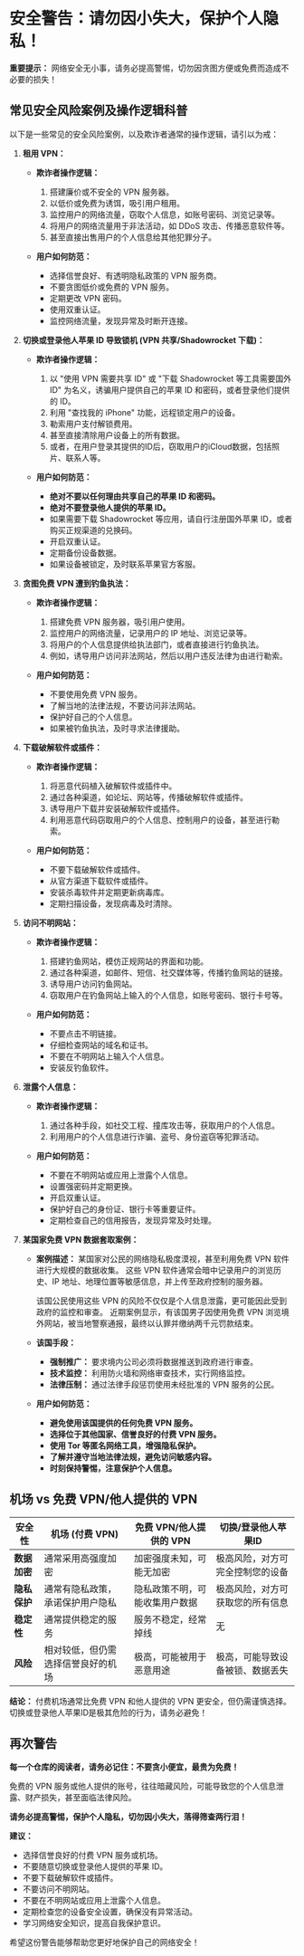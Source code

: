# 安全警告：请勿因小失大，保护个人隐私！

**重要提示：** 网络安全无小事，请务必提高警惕，切勿因贪图方便或免费而造成不必要的损失！

## 常见安全风险案例及操作逻辑科普

以下是一些常见的安全风险案例，以及欺诈者通常的操作逻辑，请引以为戒：

1.  **租用 VPN：**

    *   **欺诈者操作逻辑：**
        1.  搭建廉价或不安全的 VPN 服务器。
        2.  以低价或免费为诱饵，吸引用户租用。
        3.  监控用户的网络流量，窃取个人信息，如账号密码、浏览记录等。
        4.  将用户的网络流量用于非法活动，如 DDoS 攻击、传播恶意软件等。
        5.  甚至直接出售用户的个人信息给其他犯罪分子。

    *   **用户如何防范：**
        *   选择信誉良好、有透明隐私政策的 VPN 服务商。
        *   不要贪图低价或免费的 VPN 服务。
        *   定期更改 VPN 密码。
        *   使用双重认证。
        *   监控网络流量，发现异常及时断开连接。

2.  **切换或登录他人苹果 ID 导致锁机 (VPN 共享/Shadowrocket 下载)：**

    *   **欺诈者操作逻辑：**
        1.  以 "使用 VPN 需要共享 ID" 或 "下载 Shadowrocket 等工具需要国外 ID" 为名义，诱骗用户提供自己的苹果 ID 和密码，或者登录他们提供的 ID。
        2.  利用 "查找我的 iPhone" 功能，远程锁定用户的设备。
        3.  勒索用户支付解锁费用。
        4.  甚至直接清除用户设备上的所有数据。
        5.  或者，在用户登录其提供的ID后，窃取用户的iCloud数据，包括照片、联系人等。

    *   **用户如何防范：**
        *   **绝对不要以任何理由共享自己的苹果 ID 和密码。**
        *   **绝对不要登录他人提供的苹果 ID。**
        *   如果需要下载 Shadowrocket 等应用，请自行注册国外苹果 ID，或者购买正规渠道的兑换码。
        *   开启双重认证。
        *   定期备份设备数据。
        *   如果设备被锁定，及时联系苹果官方客服。

3.  **贪图免费 VPN 遭到钓鱼执法：**

    *   **欺诈者操作逻辑：**
        1.  搭建免费 VPN 服务器，吸引用户使用。
        2.  监控用户的网络流量，记录用户的 IP 地址、浏览记录等。
        3.  将用户的个人信息提供给执法部门，或者直接进行钓鱼执法。
        4.  例如，诱导用户访问非法网站，然后以用户违反法律为由进行勒索。

    *   **用户如何防范：**
        *   不要使用免费 VPN 服务。
        *   了解当地的法律法规，不要访问非法网站。
        *   保护好自己的个人信息。
        *   如果被钓鱼执法，及时寻求法律援助。

4.  **下载破解软件或插件：**

    *   **欺诈者操作逻辑：**
        1.  将恶意代码植入破解软件或插件中。
        2.  通过各种渠道，如论坛、网站等，传播破解软件或插件。
        3.  诱导用户下载并安装破解软件或插件。
        4.  利用恶意代码窃取用户的个人信息、控制用户的设备，甚至进行勒索。

    *   **用户如何防范：**
        *   不要下载破解软件或插件。
        *   从官方渠道下载软件或插件。
        *   安装杀毒软件并定期更新病毒库。
        *   定期扫描设备，发现病毒及时清除。

5.  **访问不明网站：**

    *   **欺诈者操作逻辑：**
        1.  搭建钓鱼网站，模仿正规网站的界面和功能。
        2.  通过各种渠道，如邮件、短信、社交媒体等，传播钓鱼网站的链接。
        3.  诱导用户访问钓鱼网站。
        4.  窃取用户在钓鱼网站上输入的个人信息，如账号密码、银行卡号等。

    *   **用户如何防范：**
        *   不要点击不明链接。
        *   仔细检查网站的域名和证书。
        *   不要在不明网站上输入个人信息。
        *   安装反钓鱼软件。

6.  **泄露个人信息：**

    *   **欺诈者操作逻辑：**
        1.  通过各种手段，如社交工程、撞库攻击等，获取用户的个人信息。
        2.  利用用户的个人信息进行诈骗、盗号、身份盗窃等犯罪活动。

    *   **用户如何防范：**
        *   不要在不明网站或应用上泄露个人信息。
        *   设置强密码并定期更换。
        *   开启双重认证。
        *   保护好自己的身份证、银行卡等重要证件。
        *   定期检查自己的信用报告，发现异常及时处理。

7.  **某国家免费 VPN 数据套取案例：**

    *   **案例描述：** 某国家对公民的网络隐私极度漠视，甚至利用免费 VPN 软件进行大规模的数据收集。 这些 VPN 软件通常会暗中记录用户的浏览历史、IP 地址、地理位置等敏感信息，并上传至政府控制的服务器。

        该国公民使用这些 VPN 的风险不仅仅是个人信息泄露，更可能因此受到政府的监控和审查。 近期案例显示，有该国男子因使用免费 VPN 浏览境外网站，被当地警察通报，最终以认罪并缴纳两千元罚款结束。

    *   **该国手段：**
        *   **强制推广：** 要求境内公司必须将数据推送到政府进行审查。
        *   **技术监控：** 利用防火墙和网络审查技术，实行网络监控。
        *   **法律压制：** 通过法律手段惩罚使用未经批准的 VPN 服务的公民。

    *   **用户如何防范：**
        *   **避免使用该国提供的任何免费 VPN 服务。**
        *   **选择位于其他国家、信誉良好的付费 VPN 服务。**
        *   **使用 Tor 等匿名网络工具，增强隐私保护。**
        *   **了解并遵守当地法律法规，避免访问敏感内容。**
        *   **时刻保持警惕，注意保护个人信息。**

## 机场 vs 免费 VPN/他人提供的 VPN

| 安全性 | 机场 (付费 VPN) | 免费 VPN/他人提供的 VPN | 切换/登录他人苹果ID |
|---|---|---|---|
| **数据加密** | 通常采用高强度加密 | 加密强度未知，可能无加密 | 极高风险，对方可完全控制您的设备 |
| **隐私保护** | 通常有隐私政策，承诺保护用户隐私 | 隐私政策不明，可能收集用户数据 | 极高风险，对方可获取您的所有信息 |
| **稳定性** | 通常提供稳定的服务 | 服务不稳定，经常掉线 | 无 |
| **风险** | 相对较低，但仍需选择信誉良好的机场 | 极高，可能被用于恶意用途 | 极高，可能导致设备被锁、数据丢失 |

**结论：** 付费机场通常比免费 VPN 和他人提供的 VPN 更安全，但仍需谨慎选择。 切换或登录他人苹果ID是极其危险的行为，请务必避免！

## 再次警告

**每一个仓库的阅读者，请务必记住：不要贪小便宜，最贵为免费！**

免费的 VPN 服务或他人提供的账号，往往暗藏风险，可能导致您的个人信息泄露、财产损失，甚至面临法律风险。

**请务必提高警惕，保护个人隐私，切勿因小失大，落得筛查两行泪！**

**建议：**

*   选择信誉良好的付费 VPN 服务或机场。
*   不要随意切换或登录他人提供的苹果 ID。
*   不要下载破解软件或插件。
*   不要访问不明网站。
*   不要在不明网站或应用上泄露个人信息。
*   定期检查您的设备安全设置，确保没有异常活动。
*   学习网络安全知识，提高自我保护意识。

希望这份警告能够帮助您更好地保护自己的网络安全！
